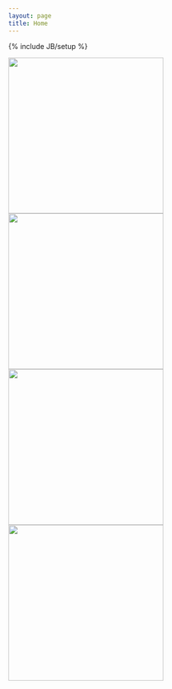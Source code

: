 ```yaml
---
layout: page
title: Home
---
```


{% include JB/setup %}

<img src="http://farm3.staticflickr.com/2581/4123527670_3381ea3ce2_n.jpg" width="310" />
<img src="http://farm7.staticflickr.com/6069/6065244606_8bc6aca142_n.jpg" width="310" />
<img src="http://farm3.staticflickr.com/2415/2466566500_797ffb7f60_n.jpg" width="310" />
<img src="http://farm6.staticflickr.com/5100/5540460073_524a338997_n.jpg" width="310" />
